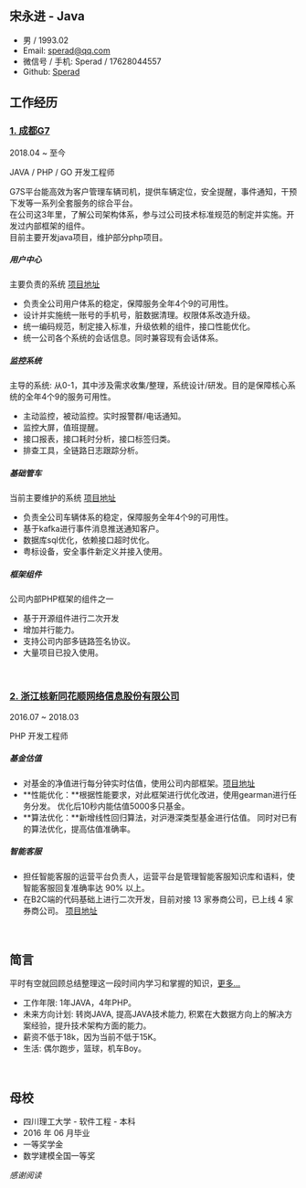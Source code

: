 ## 宋永进 - Java

- 男 / 1993.02
- Email: [sperad@qq.com]()
- 微信号 / 手机: Sperad / 17628044557
- Github: <a href="https://github.com/Sperad" target="_blank">Sperad</a>

## 工作经历
### <a href="https://www.g7.com.cn" target="_blank">1. 成都G7</a>

2018.04 ~ 至今

JAVA / PHP / GO 开发工程师

G7S平台能高效为客户管理车辆司机，提供车辆定位，安全提醒，事件通知，干预下发等一系列全套服务的综合平台。  
在公司这3年里，了解公司架构体系，参与过公司技术标准规范的制定并实施。开发过内部框架的组件。  
目前主要开发java项目，维护部分php项目。

##### 用户中心
主要负责的系统 <a href="https://i.g7.com.cn" target="_blank">项目地址</a>

- 负责全公司用户体系的稳定，保障服务全年4个9的可用性。
- 设计并实施统一账号的手机号，脏数据清理。权限体系改造升级。
- 统一编码规范，制定接入标准，升级依赖的组件，接口性能优化。
- 统一公司各个系统的会话信息。同时兼容现有会话体系。

##### 监控系统
主导的系统: 从0-1，其中涉及需求收集/整理，系统设计/研发。目的是保障核心系统的全年4个9的服务可用性。

- 主动监控，被动监控。实时报警群/电话通知。
- 监控大屏，值班提醒。
- 接口报表，接口耗时分析，接口标签归类。
- 排查工具，全链路日志跟踪分析。

##### 基础管车
当前主要维护的系统 <a href="https://g7s.huoyunren.com" target="_blank">项目地址</a>

- 负责全公司车辆体系的稳定，保障服务全年4个9的可用性。
- 基于kafka进行事件消息推送通知客户。
- 数据库sql优化，依赖接口超时优化。
- 粤标设备，安全事件新定义并接入使用。

##### 框架组件
公司内部PHP框架的组件之一

- 基于开源组件进行二次开发
- 增加并行能力。
- 支持公司内部多链路签名协议。
- 大量项目已投入使用。

<br />

### [2. 浙江核新同花顺网络信息股份有限公司](https://www.10jqka.com.cn/)
 2016.07 ~ 2018.03
 
 PHP 开发工程师

##### 基金估值

- 对基金的净值进行每分钟实时估值，使用公司内部框架。<a href="https://fund.10jqka.com.cn/001878/" target="_blank">项目地址</a>
- **性能优化：**根据性能要求，对此框架进行优化改进，使用gearman进行任务分发。
优化后10秒内能估值5000多只基金。
- **算法优化：**新增线性回归算法，对沪港深类型基金进行估值。
同时对已有的算法优化，提高估值准确率。

##### 智能客服

- 担任智能客服的运营平台负责人，运营平台是管理智能客服知识库和语料，使智能客服回复准确率达 90% 以上。 
- 在B2C端的代码基础上进行二次开发，目前对接 13 家券商公司，已上线 4 家券商公司。
<a href="https://m.stg.pingan.com/ai/h5/" target="_blank">项目地址</a>

<br />

## 简言

平时有空就回顾总结整理这一段时间内学习和掌握的知识，<a href="https://github.com/Sperad/learing" target="_blank">更多...</a>

- 工作年限: 1年JAVA，4年PHP。
- 未来方向计划: 转岗JAVA, 提高JAVA技术能力, 积累在大数据方向上的解决方案经验，提升技术架构方面的能力。
- 薪资不低于18k，因为当前不低于15K。
- 生活: 偶尔跑步，篮球，机车Boy。

<br />

## 母校

- 四川理工大学 - 软件工程 - 本科
- 2016 年 06 月毕业
- 一等奖学金
- 数学建模全国一等奖

*感谢阅读*
